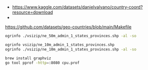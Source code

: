 * https://www.kaggle.com/datasets/danielvalyano/country-coord?resource=download
* 
https://github.com/datasets/geo-countries/blob/main/Makefile


```sh
ogrinfo ./vsizip/ne_50m_admin_1_states_provinces.shp -al -so

ogrinfo vsizip/ne_10m_admin_1_states_provinces.shp
ogrinfo ./vsizip/ne_10m_admin_1_states_provinces.shp -al -so
```


```sh
brew install graphviz
go tool pprof -http=:8080 cpu.prof
```
